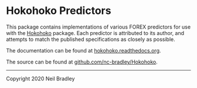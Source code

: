 # Hokohoko Predictors

This package contains implementations of various FOREX predictors for use with the 
[Hokohoko](https://pypi.org/project/hokohoko) package. Each predictor is attributed
to its author, and attempts to match the published specifications as closely as
possible.

The documentation can be found at [hokohoko.readthedocs.org](https://hokohoko.readthedocs.org).

The source can be found at [github.com/nc-bradley/Hokohoko](https://github.com/nc-bradley/Hokohoko).

<hr>

Copyright 2020 Neil Bradley
